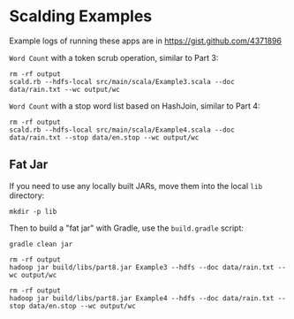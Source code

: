 Scalding Examples
=================

Example logs of running these apps are in https://gist.github.com/4371896

`Word Count` with a token scrub operation, similar to Part 3:

    rm -rf output
    scald.rb --hdfs-local src/main/scala/Example3.scala --doc data/rain.txt --wc output/wc

`Word Count` with a stop word list based on HashJoin, similar to Part 4:

    rm -rf output
    scald.rb --hdfs-local src/main/scala/Example4.scala --doc data/rain.txt --stop data/en.stop --wc output/wc 


Fat Jar
-------

If you need to use any locally built JARs, move them into the local `lib` directory:

    mkdir -p lib

Then to build a "fat jar" with Gradle, use the `build.gradle` script:

    gradle clean jar
    
    rm -rf output
    hadoop jar build/libs/part8.jar Example3 --hdfs --doc data/rain.txt --wc output/wc
    
    rm -rf output
    hadoop jar build/libs/part8.jar Example4 --hdfs --doc data/rain.txt --stop data/en.stop --wc output/wc
